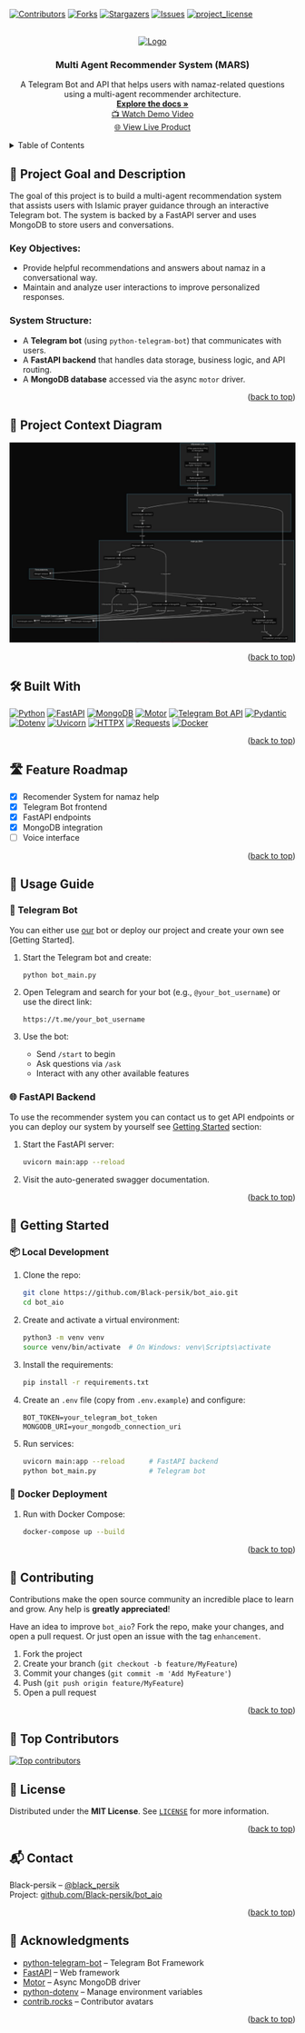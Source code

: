 <!-- Improved compatibility of back to top link -->
<a id="readme-top"></a>

<!-- PROJECT SHIELDS -->
[![Contributors][contributors-shield]][contributors-url]
[![Forks][forks-shield]][forks-url]
[![Stargazers][stars-shield]][stars-url]
[![Issues][issues-shield]][issues-url]
[![project_license][license-shield]][license-url]

<!-- HEADER -->
<br />
<div align="center">
  <a href="https://github.com/github_username/repo_name">
    <img src="marslogo.png" alt="Logo" width="250" height="250">
  </a>

  <h3 align="center">Multi Agent Recommender System (MARS)</h3>

  <p align="center">
    A Telegram Bot and API that helps users with namaz-related questions using a multi-agent recommender architecture.
    <br />
    <a href="https://github.com/github_username/repo_name"><strong>Explore the docs »</strong></a>
    <br />
    <a href="https://demo-video-link.com">📺 Watch Demo Video</a>
    <br />
    <a href="https://github.com/github_username/repo_name">🌐 View Live Product</a>
  </p>
</div>

<!-- TABLE OF CONTENTS -->
<details>
  <summary>Table of Contents</summary>
  <ol>
    <li><a href="#project-goal-and-description">Project Goal and Description</a></li>
    <li><a href="#project-context-diagram">Project Context Diagram</a></li>
    <li><a href="#built-with">Built With</a></li>
    <li><a href="#getting-started">Getting Started</a></li>
    <li><a href="#usage">Usage Guide</a></li>
    <li><a href="#roadmap">Feature Roadmap</a></li>
    <li><a href="#development">Development</a></li>
    <li><a href="#quality-assurance">Quality Assurance</a></li>
    <li><a href="#build-and-deployment">Build & Deployment</a></li>
    <li><a href="#architecture">Architecture</a></li>
    <li><a href="#license">License</a></li>
    <li><a href="#contact">Contact</a></li>
    <li><a href="#acknowledgments">Acknowledgments</a></li>
  </ol>
</details>


<!-- ABOUT THE PROJECT -->
## 🧭 Project Goal and Description

The goal of this project is to build a multi-agent recommendation system that assists users with Islamic prayer guidance through an interactive Telegram bot. The system is backed by a FastAPI server and uses MongoDB to store users and conversations.


### Key Objectives:
- Provide helpful recommendations and answers about namaz in a conversational way.
- Maintain and analyze user interactions to improve personalized responses.

### System Structure:
- A **Telegram bot** (using `python-telegram-bot`) that communicates with users.
- A **FastAPI backend** that handles data storage, business logic, and API routing.
- A **MongoDB database** accessed via the async `motor` driver.

<p align="right">(<a href="#readme-top">back to top</a>)</p>


## 🧩 Project Context Diagram

![cnotext diagram](https://github.com/Black-persik/bot_aio/blob/main/images/context.jpg)

<p align="right">(<a href="#readme-top">back to top</a>)</p>

## 🛠️ Built With

[![Python][Python-shield]][Python-url]
[![FastAPI][FastAPI-shield]][FastAPI-url]
[![MongoDB][Mongo-shield]][Mongo-url]
[![Motor][Motor-shield]][Motor-url]
[![Telegram Bot API][Telegram-shield]][Telegram-url]
[![Pydantic][Pydantic-shield]][Pydantic-url]
[![Dotenv][Dotenv-shield]][Dotenv-url]
[![Uvicorn][Uvicorn-shield]][Uvicorn-url]
[![HTTPX][Httpx-shield]][Httpx-url]
[![Requests][Requests-shield]][Requests-url]
[![Docker][Docker-shield]][Docker-url]

<p align="right">(<a href="#readme-top">back to top</a>)</p>



## 🛣️ Feature Roadmap

- [x] Recomender System for namaz help
- [x] Telegram Bot frontend
- [x] FastAPI endpoints
- [x] MongoDB integration  
- [ ] Voice interface

<p align="right">(<a href="#readme-top">back to top</a>)</p>


## 📘 Usage Guide

### 🤖 Telegram Bot

You can either use [our](https://t.me/) bot or deploy our project and create your own see [Getting Started].

1. Start the Telegram bot and create:
   ```bash
   python bot_main.py
   ```

2. Open Telegram and search for your bot (e.g., `@your_bot_username`) or use the direct link:
   ```
   https://t.me/your_bot_username
   ```

3. Use the bot:
   - Send `/start` to begin
   - Ask questions via `/ask`
   - Interact with any other available features


### 🌐 FastAPI Backend

To use the recommender system you can contact us to get API endpoints or you can deploy our system by yourself see [Getting Started](#getting-started) section:

1. Start the FastAPI server:
   ```bash
   uvicorn main:app --reload
   ```

2. Visit the auto-generated swagger documentation.

<p align="right">(<a href="#readme-top">back to top</a>)</p>



## 🚀 Getting Started

### 📦 Local Development

1. Clone the repo:
   ```bash
   git clone https://github.com/Black-persik/bot_aio.git
   cd bot_aio
   ```

2. Create and activate a virtual environment:
   ```bash
   python3 -m venv venv
   source venv/bin/activate  # On Windows: venv\Scripts\activate
   ```

3. Install the requirements:
   ```bash
   pip install -r requirements.txt
   ```

4. Create an `.env` file (copy from `.env.example`) and configure:
   ```env
   BOT_TOKEN=your_telegram_bot_token
   MONGODB_URI=your_mongodb_connection_uri
   ```

5. Run services:
   ```bash
   uvicorn main:app --reload      # FastAPI backend
   python bot_main.py             # Telegram bot
   ```

### 🐳 Docker Deployment

1. Run with Docker Compose:
   ```bash
   docker-compose up --build
   ```
<p align="right">(<a href="#readme-top">back to top</a>)</p>


<!-- CONTRIBUTING -->
## 🚀 Contributing

Contributions make the open source community an incredible place to learn and grow. Any help is **greatly appreciated**!

Have an idea to improve `bot_aio`? Fork the repo, make your changes, and open a pull request. Or just open an issue with the tag `enhancement`.

1. Fork the project  
2. Create your branch (`git checkout -b feature/MyFeature`)  
3. Commit your changes (`git commit -m 'Add MyFeature'`)  
4. Push (`git push origin feature/MyFeature`)  
5. Open a pull request

<p align="right">(<a href="#readme-top">back to top</a>)</p>



## 🌟 Top Contributors

<a href="https://github.com/Black-persik/bot_aio/graphs/contributors">
  <img src="https://contrib.rocks/image?repo=Black-persik/bot_aio" alt="Top contributors" />
</a>



## 📄 License

Distributed under the **MIT License**. See [`LICENSE`](LICENSE) for more information.

<p align="right">(<a href="#readme-top">back to top</a>)</p>



## 📬 Contact

Black-persik – [@black_persik](https://t.me/black_persik)  
Project: [github.com/Black-persik/bot_aio](https://github.com/Black-persik/bot_aio)

<p align="right">(<a href="#readme-top">back to top</a>)</p>



## 🙏 Acknowledgments

- [python-telegram-bot](https://github.com/python-telegram-bot/python-telegram-bot) – Telegram Bot Framework  
- [FastAPI](https://github.com/tiangolo/fastapi) – Web framework  
- [Motor](https://github.com/mongodb/motor) – Async MongoDB driver  
- [python-dotenv](https://github.com/theskumar/python-dotenv) – Manage environment variables  
- [contrib.rocks](https://contrib.rocks) – Contributor avatars


<p align="right">(<a href="#readme-top">back to top</a>)</p>



<!-- MARKDOWN LINKS & IMAGES -->
[contributors-shield]: https://img.shields.io/github/contributors/Black-persik/bot_aio.svg?style=for-the-badge
[contributors-url]: https://github.com/Black-persik/bot_aio/graphs/contributors
[forks-shield]: https://img.shields.io/github/forks/Black-persik/bot_aio.svg?style=for-the-badge
[forks-url]: https://github.com/Black-persik/bot_aio/network/members
[stars-shield]: https://img.shields.io/github/stars/Black-persik/bot_aio.svg?style=for-the-badge
[stars-url]: https://github.com/Black-persik/bot_aio/stargazers
[issues-shield]: https://img.shields.io/github/issues/Black-persik/bot_aio.svg?style=for-the-badge
[issues-url]: https://github.com/Black-persik/bot_aio/issues
[license-shield]: https://img.shields.io/github/license/Black-persik/bot_aio.svg?style=for-the-badge
[license-url]: https://github.com/Black-persik/bot_aio/blob/main/LICENSE.txt

[Python-shield]: https://img.shields.io/badge/Python-3776AB?style=for-the-badge&logo=python&logoColor=white
[Python-url]: https://www.python.org/

[FastAPI-shield]: https://img.shields.io/badge/FastAPI-005571?style=for-the-badge&logo=fastapi
[FastAPI-url]: https://fastapi.tiangolo.com/

[Mongo-shield]: https://img.shields.io/badge/MongoDB-4EA94B?style=for-the-badge&logo=mongodb&logoColor=white
[Mongo-url]: https://www.mongodb.com/

[Motor-shield]: https://img.shields.io/badge/Motor-00ACD7?style=for-the-badge
[Motor-url]: https://motor.readthedocs.io/

[Telegram-shield]: https://img.shields.io/badge/python--telegram--bot-2CA5E0?style=for-the-badge&logo=telegram&logoColor=white
[Telegram-url]: https://docs.python-telegram-bot.org/

[Pydantic-shield]: https://img.shields.io/badge/Pydantic-00B2FF?style=for-the-badge&logo=pydantic&logoColor=white
[Pydantic-url]: https://docs.pydantic.dev/

[Dotenv-shield]: https://img.shields.io/badge/dotenv-0A0A0A?style=for-the-badge
[Dotenv-url]: https://pypi.org/project/python-dotenv/

[Uvicorn-shield]: https://img.shields.io/badge/Uvicorn-008489?style=for-the-badge&logo=uvicorn&logoColor=white
[Uvicorn-url]: https://www.uvicorn.org/

[Httpx-shield]: https://img.shields.io/badge/HTTPX-003569?style=for-the-badge
[Httpx-url]: https://www.python-httpx.org/

[Requests-shield]: https://img.shields.io/badge/Requests-2C8EBB?style=for-the-badge
[Requests-url]: https://requests.readthedocs.io/

[Docker-shield]: https://img.shields.io/badge/Docker-2496ED?style=for-the-badge&logo=docker&logoColor=white
[Docker-url]: https://www.docker.com/




